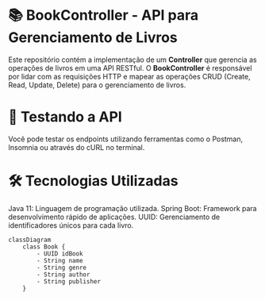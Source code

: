 # 📚 BookController - API para Gerenciamento de Livros
Este repositório contém a implementação de um **Controller** que gerencia as operações de livros em uma API RESTful. O **BookController** é responsável por lidar com as requisições HTTP e mapear as operações CRUD (Create, Read, Update, Delete) para o gerenciamento de livros.

# 🧪 Testando a API
Você pode testar os endpoints utilizando ferramentas como o Postman, Insomnia ou através do cURL no terminal.

# 🛠️ Tecnologias Utilizadas
Java 11: Linguagem de programação utilizada.
Spring Boot: Framework para desenvolvimento rápido de aplicações.
UUID: Gerenciamento de identificadores únicos para cada livro.

```mermaid
classDiagram
    class Book {
        - UUID idBook
        - String name
        - String genre
        - String author
        - String publisher
    }
